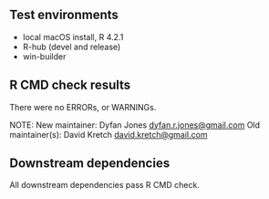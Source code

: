 ## Test environments

* local macOS install, R 4.2.1
* R-hub (devel and release)
* win-builder

## R CMD check results

There were no ERRORs, or WARNINGs.

NOTE:
  New maintainer:
    Dyfan Jones <dyfan.r.jones@gmail.com>
  Old maintainer(s):
    David Kretch <david.kretch@gmail.com>

## Downstream dependencies

All downstream dependencies pass R CMD check.
